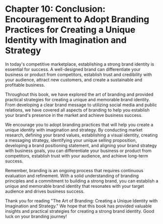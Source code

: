 Chapter 10: Conclusion: Encouragement to Adopt Branding Practices for Creating a Unique Identity with Imagination and Strategy
==============================================================================================================================

In today's competitive marketplace, establishing a strong brand identity is essential for success. A well-designed brand can differentiate your business or product from competitors, establish trust and credibility with your audience, attract new customers, and create a sustainable and profitable business.

Throughout this book, we have explored the art of branding and provided practical strategies for creating a unique and memorable brand identity. From developing a clear brand message to utilizing social media and public relations, we have covered all aspects of branding to help you establish your brand's presence in the market and achieve business success.

We encourage you to adopt branding practices that will help you create a unique identity with imagination and strategy. By conducting market research, defining your brand values, establishing a visual identity, creating a messaging strategy, identifying your unique selling proposition, developing a brand positioning statement, and aligning your brand strategy with business goals, you can differentiate your business or product from competitors, establish trust with your audience, and achieve long-term success.

Remember, branding is an ongoing process that requires continuous evaluation and refinement. With a solid understanding of branding principles and a commitment to building a strong brand, you can establish a unique and memorable brand identity that resonates with your target audience and drives business success.

Thank you for reading "The Art of Branding: Creating a Unique Identity with Imagination and Strategy." We hope that this book has provided valuable insights and practical strategies for creating a strong brand identity. Good luck on your branding journey!
